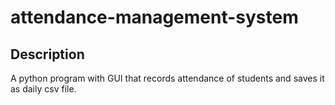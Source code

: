 # attendance-management-system
<h2>Description</h2>
A python program with GUI that records attendance of students and saves it as daily csv file.
